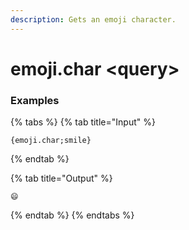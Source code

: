 ```yaml
---
description: Gets an emoji character.
---
```


# emoji.char <query\>

### Examples

{% tabs %}
{% tab title="Input" %}

```text
{emoji.char;smile}
```

{% endtab %}

{% tab title="Output" %}

```text
😄
```

{% endtab %}
{% endtabs %}

